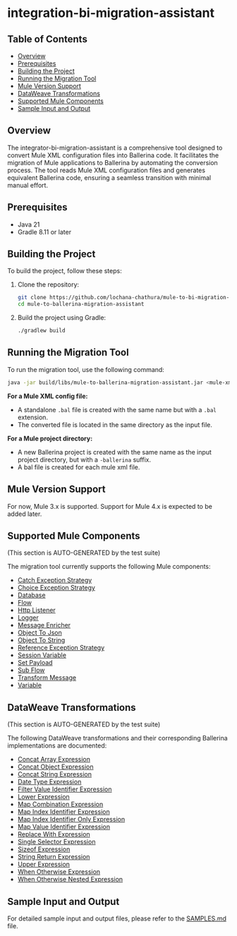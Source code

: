# integration-bi-migration-assistant

## Table of Contents
- [Overview](#overview)
- [Prerequisites](#prerequisites)
- [Building the Project](#building-the-project)
- [Running the Migration Tool](#running-the-migration-tool)
- [Mule Version Support](#mule-version-support)
- [DataWeave Transformations](#dataweave-transformations)
- [Supported Mule Components](#supported-mule-components)
- [Sample Input and Output](#sample-input-and-output)

## Overview
The integrator-bi-migration-assistant is a comprehensive tool designed to convert Mule XML configuration files into Ballerina code. It facilitates the migration of Mule applications to Ballerina by automating the conversion process. The tool reads Mule XML configuration files and generates equivalent Ballerina code, ensuring a seamless transition with minimal manual effort.

## Prerequisites
- Java 21
- Gradle 8.11 or later

## Building the Project
To build the project, follow these steps:

1. Clone the repository:
    ```sh
    git clone https://github.com/lochana-chathura/mule-to-bi-migration-assistant.git
    cd mule-to-ballerina-migration-assistant
    ```

2. Build the project using Gradle:
    ```sh
    ./gradlew build
    ```

## Running the Migration Tool
To run the migration tool, use the following command:

```sh
java -jar build/libs/mule-to-ballerina-migration-assistant.jar <mule-xml-config-file-or-project-directory>
```

**For a Mule XML config file:**
- A standalone `.bal` file is created with the same name but with a `.bal` extension.
- The converted file is located in the same directory as the input file.

**For a Mule project directory:**
- A new Ballerina project is created with the same name as the input project directory, but with a `-ballerina` suffix.
- A bal file is created for each mule xml file.

## Mule Version Support
For now, Mule 3.x is supported. Support for Mule 4.x is expected to be added later.

## Supported Mule Components
(This section is AUTO-GENERATED by the test suite)

The migration tool currently supports the following Mule components:

- [Catch Exception Strategy](SAMPLES.md#catch-exception-strategy)
- [Choice Exception Strategy](SAMPLES.md#choice-exception-strategy)
- [Database](SAMPLES.md#database)
- [Flow](SAMPLES.md#flow)
- [Http Listener](SAMPLES.md#http-listener)
- [Logger](SAMPLES.md#logger)
- [Message Enricher](SAMPLES.md#message-enricher)
- [Object To Json](SAMPLES.md#object-to-json)
- [Object To String](SAMPLES.md#object-to-string)
- [Reference Exception Strategy](SAMPLES.md#reference-exception-strategy)
- [Session Variable](SAMPLES.md#session-variable)
- [Set Payload](SAMPLES.md#set-payload)
- [Sub Flow](SAMPLES.md#sub-flow)
- [Transform Message](SAMPLES.md#transform-message)
- [Variable](SAMPLES.md#variable)

## DataWeave Transformations
(This section is AUTO-GENERATED by the test suite)

The following DataWeave transformations and their corresponding Ballerina implementations are documented:

- [Concat Array Expression](Dataweave_samples.md#concat-array-expression)
- [Concat Object Expression](Dataweave_samples.md#concat-object-expression)
- [Concat String Expression](Dataweave_samples.md#concat-string-expression)
- [Date Type Expression](Dataweave_samples.md#date-type-expression)
- [Filter Value Identifier Expression](Dataweave_samples.md#filter-value-identifier-expression)
- [Lower Expression](Dataweave_samples.md#lower-expression)
- [Map Combination Expression](Dataweave_samples.md#map-combination-expression)
- [Map Index Identifier Expression](Dataweave_samples.md#map-index-identifier-expression)
- [Map Index Identifier Only Expression](Dataweave_samples.md#map-index-identifier-only-expression)
- [Map Value Identifier Expression](Dataweave_samples.md#map-value-identifier-expression)
- [Replace With Expression](Dataweave_samples.md#replace-with-expression)
- [Single Selector Expression](Dataweave_samples.md#single-selector-expression)
- [Sizeof Expression](Dataweave_samples.md#sizeof-expression)
- [String Return Expression](Dataweave_samples.md#string-return-expression)
- [Upper Expression](Dataweave_samples.md#upper-expression)
- [When Otherwise Expression](Dataweave_samples.md#when-otherwise-expression)
- [When Otherwise Nested Expression](Dataweave_samples.md#when-otherwise-nested-expression)

## Sample Input and Output

For detailed sample input and output files, please refer to the [SAMPLES.md](SAMPLES.md) file.

